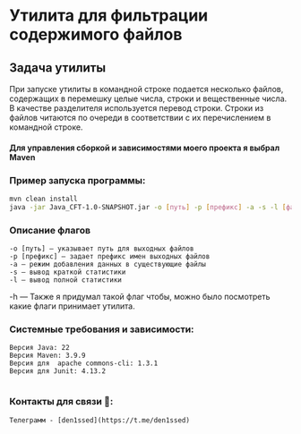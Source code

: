 # Утилита для фильтрации содержимого файлов

## Задача утилиты

При запуске утилиты в командной строке подается несколько файлов, содержащих в перемешку целые числа, строки и вещественные числа. В качестве разделителя используется перевод строки. Строки из файлов читаются по очереди в соответствии с их перечислением в командной строке.

<h4>Для управления сборкой и зависимостями моего проекта я выбрал Maven </h4>

### Пример запуска программы:

```bash
mvn clean install 
java -jar Java_CFT-1.0-SNAPSHOT.jar -o [путь] -p [префикс] -a -s -l [файлы...]
```

### Описание флагов
```
-o [путь] — указывает путь для выходных файлов
-p [префикс] — задает префикс имен выходных файлов
-a — режим добавления данных в существующие файлы
-s — вывод краткой статистики
-l — вывод полной статистики
```
-h — Также я придумал такой флаг чтобы, можно было посмотреть какие флаги принимает утилита.

### Системные требования и зависимости:
```
Версия Java: 22 
Версия Maven: 3.9.9 
Версия для  apache commons-cli: 1.3.1
Версия для Junit: 4.13.2
 
```

### Контакты для связи 📱:
```
Телеграмм - [den1ssed](https://t.me/den1ssed)
```
